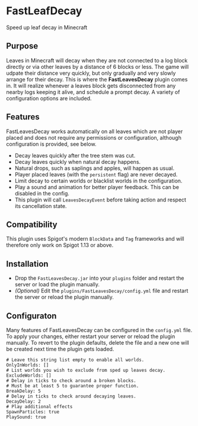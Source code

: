 # FastLeafDecay
Speed up leaf decay in Minecraft

## Purpose
Leaves in Minecraft will decay when they are not connected to a log block directly or via other leaves by a distance of 6 blocks or less. The game will udpate their distance very quickly, but only gradually and very slowly arrange for their decay. This is where the **FastLeavesDecay** plugin comes in. It will realize whenever a leaves block gets disconnected from any nearby logs keeping it alive, and schedule a prompt decay. A variety of configuration options are included.

## Features
FastLeavesDecay works automatically on all leaves which are not player placed and does not require any permissions or configuration, although configuration is provided, see below.
- Decay leaves quickly after the tree stem was cut.
- Decay leaves quickly when natural decay happens.
- Natural drops, such as saplings and apples, will happen as usual.
- Player placed leaves (with the `persistent` flag) are never decayed.
- Limit decay to certain worlds or blacklist worlds in the configuration.
- Play a sound and animation for better player feedback. This can be disabled in the config.
- This plugin will call `LeavesDecayEvent` before taking action and respect its cancellation state.

## Compatibility
This plugin uses Spigot's modern `BlockData` and `Tag` frameworks and will therefore only work on Spigot 1.13 or above.

## Installation
- Drop the `FastLeavesDecay.jar` into your `plugins` folder and restart the server or load the plugin manually.
- *(Optional)* Edit the `plugins/FastLeavesDecay/config.yml` file and restart the server or reload the plugin manually.

## Configuraton
Many features of FastLeavesDecay can be configured in the `config.yml` file. To apply your changes, either restart your server or reload the plugin manually. To revert to the plugin defaults, delete the file and a new one will be created next time the plugin gets loaded.
```
# Leave this string list empty to enable all worlds.
OnlyInWorlds: []
# List worlds you wish to exclude from sped up leaves decay.
ExcludeWorlds: []
# Delay in ticks to check around a broken blocks.
# Must be at least 5 to guarantee proper function.
BreakDelay: 5
# Delay in ticks to check around decaying leaves.
DecayDelay: 2
# Play additional effects
SpawnParticles: true
PlaySound: true
```